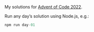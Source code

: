 My solutions for [Advent of Code 2022](https://adventofcode.com/).

Run any day’s solution using Node.js, e.g.:

```js
npm run day-01
```